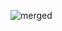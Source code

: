 ![merged](https://github.com/MergedGames/.github/assets/70103896/77aed3ea-ee0e-4dac-b18c-d875c3a58c6f)
